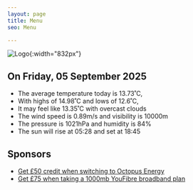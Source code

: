 ```yaml
---
layout: page
title: Menu
seo: Menu

---
```


![Logo](/images/logo.jpg){:width="832px"}

<!-- weather_marker starts -->
## On Friday, 05 September 2025

- The average temperature today is 13.73˚C,
- With highs of 14.98˚C and lows of 12.6˚C,
- It may feel like 13.35˚C with overcast clouds
- The wind speed is 0.89m/s and visibility is 10000m
- The pressure is 1021hPa and humidity is 84%
- The sun will rise at 05:28 and set at 18:45

<!-- weather_marker ends -->

## Sponsors

- [Get £50 credit when switching to Octopus Energy](https://bit.ly/3oD1nnS)
- [Get £75 when taking a 1000mb YouFibre broadband plan](https://aklam.io/91zWhU?)
